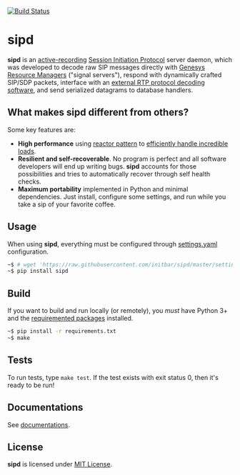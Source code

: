 [![Build Status](https://travis-ci.org/initbar/sipd.svg?branch=master)](https://travis-ci.org/initbar/sipd)

# sipd

**sipd** is an [active-recording](https://en.wikipedia.org/wiki/VoIP_recording) [Session Initiation Protocol](https://www.ietf.org/rfc/rfc3261.txt) server daemon, which was developed to decode raw SIP messages directly with [Genesys](https://www.genesys.com) [Resource Managers](https://docs.genesys.com/Documentation/GVP/85/GDG/GCRM) ("signal servers"), respond with dynamically crafted SIP/SDP packets, interface with an [external RTP protocol decoding software](), and send serialized datagrams to database handlers.

## What makes **sipd** different from others?

Some key features are:

- **High performance** using [reactor pattern](https://en.wikipedia.org/wiki/Reactor_pattern) to [efficiently handle incredible loads](#case-study).
- **Resilient and self-recoverable**. No program is perfect and all software developers will end up writing bugs. **sipd** accounts for those possibilities and tries to automatically recover through self health checks.
- **Maximum portability** implemented in Python and minimal dependencies. Just install, configure some settings, and run while you take a sip of your favorite coffee.

## Usage

When using **sipd**, everything must be configured through [settings.yaml](./settings.yaml) configuration.

```bash
~$ # wget 'https://raw.githubusercontent.com/initbar/sipd/master/settings.yaml'
~$ pip install sipd
```

## Build

If you want to build and run locally (or remotely), you *must* have Python 3+ and the [requiremented packages](./requirements.txt) installed.

```bash
~$ pip install -r requirements.txt
~$ make
```

## Tests

To run tests, type `make test`. If the test exists with exit status 0, then it's ready to be run!

## Documentations

See [documentations]().

## License

**sipd** is licensed under [MIT License](./LICENSE.md).
